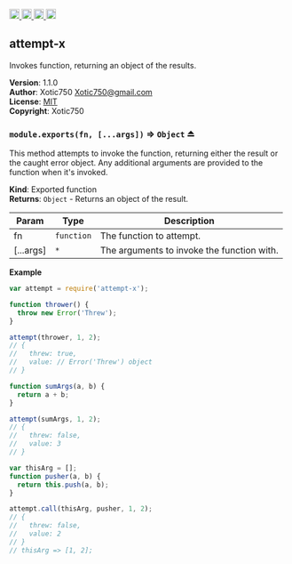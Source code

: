 <a href="https://travis-ci.org/Xotic750/attempt-x"
   title="Travis status">
<img
   src="https://travis-ci.org/Xotic750/attempt-x.svg?branch=master"
   alt="Travis status" height="18"/>
</a>
<a href="https://david-dm.org/Xotic750/attempt-x"
   title="Dependency status">
<img src="https://david-dm.org/Xotic750/attempt-x.svg"
   alt="Dependency status" height="18"/>
</a>
<a href="https://david-dm.org/Xotic750/attempt-x#info=devDependencies"
   title="devDependency status">
<img src="https://david-dm.org/Xotic750/attempt-x/dev-status.svg"
   alt="devDependency status" height="18"/>
</a>
<a href="https://badge.fury.io/js/attempt-x" title="npm version">
<img src="https://badge.fury.io/js/attempt-x.svg"
   alt="npm version" height="18"/>
</a>
<a name="module_attempt-x"></a>

## attempt-x
Invokes function, returning an object of the results.

**Version**: 1.1.0  
**Author**: Xotic750 <Xotic750@gmail.com>  
**License**: [MIT](&lt;https://opensource.org/licenses/MIT&gt;)  
**Copyright**: Xotic750  
<a name="exp_module_attempt-x--module.exports"></a>

### `module.exports(fn, [...args])` ⇒ <code>Object</code> ⏏
This method attempts to invoke the function, returning either the result or
the caught error object. Any additional arguments are provided to the
function when it's invoked.

**Kind**: Exported function  
**Returns**: <code>Object</code> - Returns an object of the result.  

| Param | Type | Description |
| --- | --- | --- |
| fn | <code>function</code> | The function to attempt. |
| [...args] | <code>\*</code> | The arguments to invoke the function with. |

**Example**  
```js
var attempt = require('attempt-x');

function thrower() {
  throw new Error('Threw');
}

attempt(thrower, 1, 2);
// {
//   threw: true,
//   value: // Error('Threw') object
// }

function sumArgs(a, b) {
  return a + b;
}

attempt(sumArgs, 1, 2);
// {
//   threw: false,
//   value: 3
// }

var thisArg = [];
function pusher(a, b) {
  return this.push(a, b);
}

attempt.call(thisArg, pusher, 1, 2);
// {
//   threw: false,
//   value: 2
// }
// thisArg => [1, 2];
```

